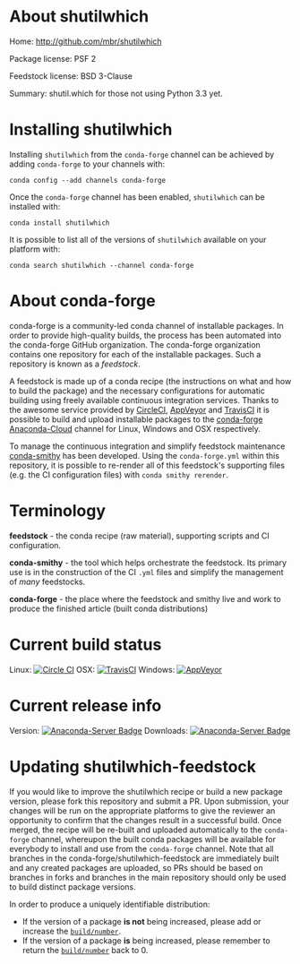 About shutilwhich
=================

Home: http://github.com/mbr/shutilwhich

Package license: PSF 2

Feedstock license: BSD 3-Clause

Summary: shutil.which for those not using Python 3.3 yet.



Installing shutilwhich
======================

Installing `shutilwhich` from the `conda-forge` channel can be achieved by adding `conda-forge` to your channels with:

```
conda config --add channels conda-forge
```

Once the `conda-forge` channel has been enabled, `shutilwhich` can be installed with:

```
conda install shutilwhich
```

It is possible to list all of the versions of `shutilwhich` available on your platform with:

```
conda search shutilwhich --channel conda-forge
```


About conda-forge
=================

conda-forge is a community-led conda channel of installable packages.
In order to provide high-quality builds, the process has been automated into the
conda-forge GitHub organization. The conda-forge organization contains one repository
for each of the installable packages. Such a repository is known as a *feedstock*.

A feedstock is made up of a conda recipe (the instructions on what and how to build
the package) and the necessary configurations for automatic building using freely
available continuous integration services. Thanks to the awesome service provided by
[CircleCI](https://circleci.com/), [AppVeyor](http://www.appveyor.com/)
and [TravisCI](https://travis-ci.org/) it is possible to build and upload installable
packages to the [conda-forge](https://anaconda.org/conda-forge)
[Anaconda-Cloud](http://docs.anaconda.org/) channel for Linux, Windows and OSX respectively.

To manage the continuous integration and simplify feedstock maintenance
[conda-smithy](http://github.com/conda-forge/conda-smithy) has been developed.
Using the ``conda-forge.yml`` within this repository, it is possible to re-render all of
this feedstock's supporting files (e.g. the CI configuration files) with ``conda smithy rerender``.


Terminology
===========

**feedstock** - the conda recipe (raw material), supporting scripts and CI configuration.

**conda-smithy** - the tool which helps orchestrate the feedstock.
                   Its primary use is in the construction of the CI ``.yml`` files
                   and simplify the management of *many* feedstocks.

**conda-forge** - the place where the feedstock and smithy live and work to
                  produce the finished article (built conda distributions)

Current build status
====================

Linux: [![Circle CI](https://circleci.com/gh/conda-forge/shutilwhich-feedstock.svg?style=shield)](https://circleci.com/gh/conda-forge/shutilwhich-feedstock)
OSX: [![TravisCI](https://travis-ci.org/conda-forge/shutilwhich-feedstock.svg?branch=master)](https://travis-ci.org/conda-forge/shutilwhich-feedstock)
Windows: [![AppVeyor](https://ci.appveyor.com/api/projects/status/github/conda-forge/shutilwhich-feedstock?svg=True)](https://ci.appveyor.com/project/conda-forge/shutilwhich-feedstock/branch/master)

Current release info
====================
Version: [![Anaconda-Server Badge](https://anaconda.org/conda-forge/shutilwhich/badges/version.svg)](https://anaconda.org/conda-forge/shutilwhich)
Downloads: [![Anaconda-Server Badge](https://anaconda.org/conda-forge/shutilwhich/badges/downloads.svg)](https://anaconda.org/conda-forge/shutilwhich)


Updating shutilwhich-feedstock
==============================

If you would like to improve the shutilwhich recipe or build a new
package version, please fork this repository and submit a PR. Upon submission,
your changes will be run on the appropriate platforms to give the reviewer an
opportunity to confirm that the changes result in a successful build. Once
merged, the recipe will be re-built and uploaded automatically to the
`conda-forge` channel, whereupon the built conda packages will be available for
everybody to install and use from the `conda-forge` channel.
Note that all branches in the conda-forge/shutilwhich-feedstock are
immediately built and any created packages are uploaded, so PRs should be based
on branches in forks and branches in the main repository should only be used to
build distinct package versions.

In order to produce a uniquely identifiable distribution:
 * If the version of a package **is not** being increased, please add or increase
   the [``build/number``](http://conda.pydata.org/docs/building/meta-yaml.html#build-number-and-string).
 * If the version of a package **is** being increased, please remember to return
   the [``build/number``](http://conda.pydata.org/docs/building/meta-yaml.html#build-number-and-string)
   back to 0.
